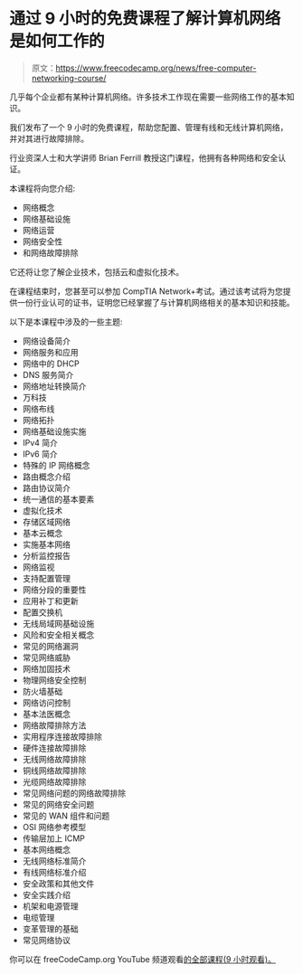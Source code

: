 # 通过 9 小时的免费课程了解计算机网络是如何工作的

> 原文：<https://www.freecodecamp.org/news/free-computer-networking-course/>

几乎每个企业都有某种计算机网络。许多技术工作现在需要一些网络工作的基本知识。

我们发布了一个 9 小时的免费课程，帮助您配置、管理有线和无线计算机网络，并对其进行故障排除。

行业资深人士和大学讲师 Brian Ferrill 教授这门课程，他拥有各种网络和安全认证。

本课程将向您介绍:

*   网络概念
*   网络基础设施
*   网络运营
*   网络安全性
*   和网络故障排除

它还将让您了解企业技术，包括云和虚拟化技术。

在课程结束时，您甚至可以参加 CompTIA Network+考试。通过该考试将为您提供一份行业认可的证书，证明您已经掌握了与计算机网络相关的基本知识和技能。

以下是本课程中涉及的一些主题:

*   网络设备简介
*   网络服务和应用
*   网络中的 DHCP
*   DNS 服务简介
*   网络地址转换简介
*   万科技
*   网络布线
*   网络拓扑
*   网络基础设施实施
*   IPv4 简介
*   IPv6 简介
*   特殊的 IP 网络概念
*   路由概念介绍
*   路由协议简介
*   统一通信的基本要素
*   虚拟化技术
*   存储区域网络
*   基本云概念
*   实施基本网络
*   分析监控报告
*   网络监视
*   支持配置管理
*   网络分段的重要性
*   应用补丁和更新
*   配置交换机
*   无线局域网基础设施
*   风险和安全相关概念
*   常见的网络漏洞
*   常见网络威胁
*   网络加固技术
*   物理网络安全控制
*   防火墙基础
*   网络访问控制
*   基本法医概念
*   网络故障排除方法
*   实用程序连接故障排除
*   硬件连接故障排除
*   无线网络故障排除
*   铜线网络故障排除
*   光缆网络故障排除
*   常见网络问题的网络故障排除
*   常见的网络安全问题
*   常见的 WAN 组件和问题
*   OSI 网络参考模型
*   传输层加上 ICMP
*   基本网络概念
*   无线网络标准简介
*   有线网络标准介绍
*   安全政策和其他文件
*   安全实践介绍
*   机架和电源管理
*   电缆管理
*   变革管理的基础
*   常见网络协议

你可以在 freeCodeCamp.org YouTube 频道观看[的全部课程(9 小时观看)。](https://youtu.be/qiQR5rTSshw)